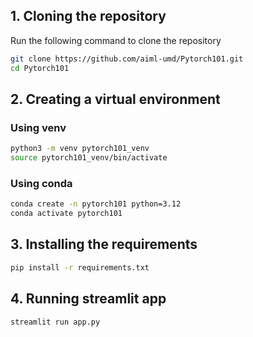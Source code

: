 ## 1. Cloning the repository

Run the following command to clone the repository
```bash
git clone https://github.com/aiml-umd/Pytorch101.git
cd Pytorch101
```

## 2. Creating a virtual environment
### Using venv
```bash
python3 -m venv pytorch101_venv
source pytorch101_venv/bin/activate
```
### Using conda
```bash
conda create -n pytorch101 python=3.12
conda activate pytorch101
```

## 3. Installing the requirements
```bash
pip install -r requirements.txt
```

## 4. Running streamlit app
```bash
streamlit run app.py
```